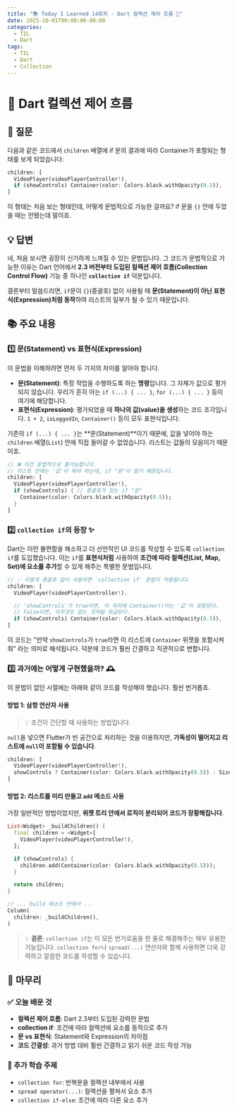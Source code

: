 ```yaml
---
title: "📚 Today I Learned 14회차 - Dart 컬렉션 제어 흐름 🔄"
date: 2025-10-01T00:00:00-00:00
categories:
  - TIL
  - Dart
tags:
  - TIL
  - Dart
  - Collection
---
```


# 📖 Dart 컬렉션 제어 흐름

## 🤔 질문

다음과 같은 코드에서 `children` 배열에 if 문의 결과에 따라 Container가 포함되는 형태를 보게 되었습니다:

```dart
children: [
  VideoPlayer(videoPlayerController!),
  if (showControls) Container(color: Colors.black.withOpacity(0.5)),
]
```

이 형태는 처음 보는 형태인데, 어떻게 문법적으로 가능한 걸까요? if 문을 `{}` 안에 두었을 때는 안됐는데 말이죠.

## 💡 답변

네, 처음 보시면 굉장히 신기하게 느껴질 수 있는 문법입니다. 그 코드가 문법적으로 가능한 이유는 Dart 언어에서 **2.3 버전부터 도입된 컬렉션 제어 흐름(Collection Control Flow)** 기능 중 하나인 **`collection if`** 덕분입니다.

결론부터 말씀드리면, `if`문이 `{}`(중괄호) 없이 사용될 때 **문(Statement)이 아닌 표현식(Expression)처럼 동작**하여 리스트의 일부가 될 수 있기 때문입니다.

## 📚 주요 내용

### 1️⃣ 문(Statement) vs 표현식(Expression)

이 문법을 이해하려면 먼저 두 가지의 차이를 알아야 합니다.

- **문(Statement)**: 특정 작업을 수행하도록 하는 **명령**입니다. 그 자체가 값으로 평가되지 않습니다. 우리가 흔히 아는 `if (...) { ... }`, `for (...) { ... }` 등이 여기에 해당합니다.
- **표현식(Expression)**: 평가되었을 때 **하나의 값(value)을 생성**하는 코드 조각입니다. `1 + 2`, `isLoggedIn`, `Container()` 등이 모두 표현식입니다.

기존의 `if (...) { ... }`는 **문(Statement)**이기 때문에, 값을 넣어야 하는 `children` 배열(`List`) 안에 직접 들어갈 수 없었습니다. 리스트는 값들의 모음이기 때문이죠.

```dart
// ❌ 이건 문법적으로 불가능합니다.
// 리스트 안에는 '값'이 와야 하는데, if "문"이 왔기 때문입니다.
children: [
  VideoPlayer(videoPlayerController!),
  if (showControls) { // 중괄호가 있는 if "문"
    Container(color: Colors.black.withOpacity(0.5));
  }
]
```

### 2️⃣ `collection if`의 등장 ✨

Dart는 이런 불편함을 해소하고 더 선언적인 UI 코드를 작성할 수 있도록 `collection if`를 도입했습니다. 이는 `if`를 **표현식처럼** 사용하여 **조건에 따라 컬렉션(List, Map, Set)에 요소를 추가**할 수 있게 해주는 특별한 문법입니다.

```dart
// ✅ 이렇게 중괄호 없이 사용하면 'collection if' 문법이 적용됩니다.
children: [
  VideoPlayer(videoPlayerController!),

  // 'showControls'가 true이면, 이 자리에 Container()라는 '값'이 포함된다.
  // false이면, 아무것도 없는 것처럼 취급된다.
  if (showControls) Container(color: Colors.black.withOpacity(0.5)),
]
```

이 코드는 "만약 `showControls`가 `true`라면 이 리스트에 `Container` 위젯을 포함시켜줘" 라는 의미로 해석됩니다. 덕분에 코드가 훨씬 간결하고 직관적으로 변합니다.

### 3️⃣ 과거에는 어떻게 구현했을까? 🕰️

이 문법이 없던 시절에는 아래와 같이 코드를 작성해야 했습니다. 훨씬 번거롭죠.

#### 방법 1: 삼항 연산자 사용

> 💡 조건이 간단할 때 사용하는 방법입니다.

`null`을 넣으면 Flutter가 빈 공간으로 처리하는 것을 이용하지만, **가독성이 떨어지고 리스트에 `null`이 포함될 수 있습니다**.

```dart
children: [
  VideoPlayer(videoPlayerController!),
  showControls ? Container(color: Colors.black.withOpacity(0.5)) : SizedBox.shrink(), // false일 때 빈 위젯을 넣어야 함
]
```

#### 방법 2: 리스트를 미리 만들고 `add` 메소드 사용

가장 일반적인 방법이었지만, **위젯 트리 안에서 로직이 분리되어 코드가 장황해집니다**.

```dart
List<Widget> _buildChildren() {
  final children = <Widget>[
    VideoPlayer(videoPlayerController!),
  ];

  if (showControls) {
    children.add(Container(color: Colors.black.withOpacity(0.5)));
  }

  return children;
}

// ... build 메소드 안에서 ...
Column(
  children: _buildChildren(),
)
```

> 💡 **결론**: `collection if`는 이 모든 번거로움을 한 줄로 해결해주는 매우 유용한 기능입니다. `collection for`나 `spread(...)` 연산자와 함께 사용하면 더욱 강력하고 깔끔한 코드를 작성할 수 있습니다.

## 📝 마무리

### ✅ 오늘 배운 것

- **컬렉션 제어 흐름**: Dart 2.3부터 도입된 강력한 문법
- **collection if**: 조건에 따라 컬렉션에 요소를 동적으로 추가
- **문 vs 표현식**: Statement와 Expression의 차이점
- **코드 간결성**: 과거 방법 대비 훨씬 간결하고 읽기 쉬운 코드 작성 가능

### 🚀 추가 학습 주제

- `collection for`: 반복문을 컬렉션 내부에서 사용
- `spread operator(...)`: 컬렉션을 펼쳐서 요소 추가
- `collection if-else`: 조건에 따라 다른 요소 추가